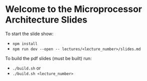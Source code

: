 # Welcome to the Microprocessor Architecture Slides

To start the slide show:
- `npm install`
- `npm run dev --open -- lectures/<lecture_number>/slides.md`

To build the pdf slides (must be built) run:
- `./build.sh`
or
- `./build.sh <lecture_number>`
